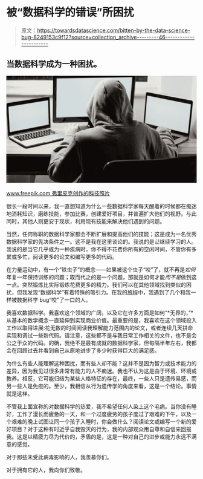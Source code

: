 # 被“数据科学的错误”所困扰

> 原文：<https://towardsdatascience.com/bitten-by-the-data-science-bug-8249153c9f12?source=collection_archive---------46----------------------->

## 当数据科学成为一种困扰。

![](img/6710d5063e2ac21e36a32e04ffc4fee5.png)

[www.freepik.com 弗里皮克创作的科技照片](/www.freepik.com)

很长一段时间以来，我一直想知道为什么一些数据科学家每天醒着的时候都在痴迷地消耗知识，磨练技能，参加比赛，创建爱好项目，并普遍扩大他们的视野。与此同时，其他人则更安于现状，利用现有技能来解决他们遇到的问题。

当然，任何称职的数据科学家都会不断扩展和提高他们的技能；这是成为一名优秀数据科学家的先决条件之一。这不是我在这里谈论的。我说的是*让*继续学习的人。我说的是当它几乎成为一种疾病时，你不得不花费你所有的空闲时间，不管你有多累或多忙，阅读更多的论文和编写更多的代码。

在力量运动中，有一个“铁虫子”的概念——如果被这个虫子“咬”了，就不再是*如何*年复一年保持训练的问题；取而代之的是一个问题，那就是如何才能*而不是*做到这一点。突然锻炼比实际锻炼花费更多的精力。我们可以在其他领域找到类似的困扰，但我发现“数据科学”有着特殊的吸引力。在我的[旅程](/20-lessons-learned-going-from-junior-data-scientist-to-chief-data-scientist-6fe09ff89d78)中，我遇到了几个和我一样被数据科学 bug“咬”了一口的人。

我喜欢数据科学。我喜欢这个领域的广阔，以及它在许多方面是如何“*无界的，”*从基本的数学概念一直延伸到实现商业价值。最重要的是，我喜欢在这个领域投入工作以取得进展:花无数的时间阅读我理解能力范围内的论文，或者连续几天拼命实现和调试一些新代码。请注意，这些都不是与我日常工作相关的文件，也不是会公之于众的代码。的确，我绝不是最有成就的数据科学家，但每隔半年左右，我都会在回顾过去并看到自己从原地进步了多少时获得巨大的满足感。

为什么有些人能理解这种困扰，而有些人却不能？这并不是因为智力或技术能力的差异，因为我见过很多非常有能力的人不痴迷。我也不认为这是由于环境、环境或教养。相反，它可能归结为某些人格特征的存在，最终，一些人只是遗传易感，而另一些人是免疫的。至少，我相信从行为遗传学的角度来看，这是一个结论。事情就是这样。

不管我上面宣称的对数据科学的热爱，我不希望任何人染上这个毛病。当你没有睡好，工作了漫长而疲惫的一天，和一个过度疲劳的孩子度过了艰难的下午，以及一个艰难的晚上试图让同一个孩子入睡时，你会做什么？阅读论文或编写一个新的爱好项目？对于这种有时近乎自我毁灭的行为，我的内部观众用自尊和自信来回报我。这是以精疲力尽为代价的，矛盾的是，这是一种对自己的进步或能力永远不满意的感觉。

对于那些未受此病毒影响的人，我羡慕你们。

对于拥有它的人，我向你们致敬。